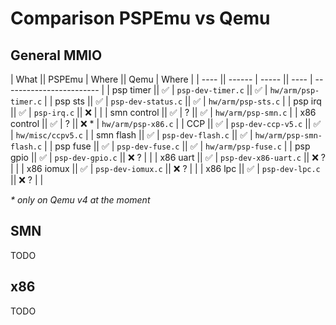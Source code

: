 # Comparison PSPEmu vs Qemu

## General MMIO

| What        || PSPEmu | Where                || Qemu  | Where                    |
| ----        || ------ | -----                || ----  | ------------------------ |
| psp timer   || ✅     | `psp-dev-timer.c`    || ✅    | `hw/arm/psp-timer.c`     |
| psp sts     || ✅     | `psp-dev-status.c`   || ✅    | `hw/arm/psp-sts.c`       |
| psp irq     || ✅     | `psp-irq.c`          || ❌    |                          |
| smn control || ✅     | ?                    || ✅    | `hw/arm/psp-smn.c`       |
| x86 control || ✅     | ?                    || ❌ \* | `hw/arm/psp-x86.c`       |
| CCP         || ✅     | `psp-dev-ccp-v5.c`   || ✅    | `hw/misc/ccpv5.c`        |
| smn flash   || ✅     | `psp-dev-flash.c`    || ✅    | `hw/arm/psp-smn-flash.c` |
| psp fuse    || ✅     | `psp-dev-fuse.c`     || ✅    | `hw/arm/psp-fuse.c`      |
| psp gpio    || ✅     | `psp-dev-gpio.c`     || ❌ ?  |                          |
| x86 uart    || ✅     | `psp-dev-x86-uart.c` || ❌ ?  |                          |
| x86 iomux   || ✅     | `psp-dev-iomux.c`    || ❌ ?  |                          |
| x86 lpc     || ✅     | `psp-dev-lpc.c`      || ❌ ?  |                          |

_* only on Qemu v4 at the moment_

## SMN
TODO

## x86
TODO
